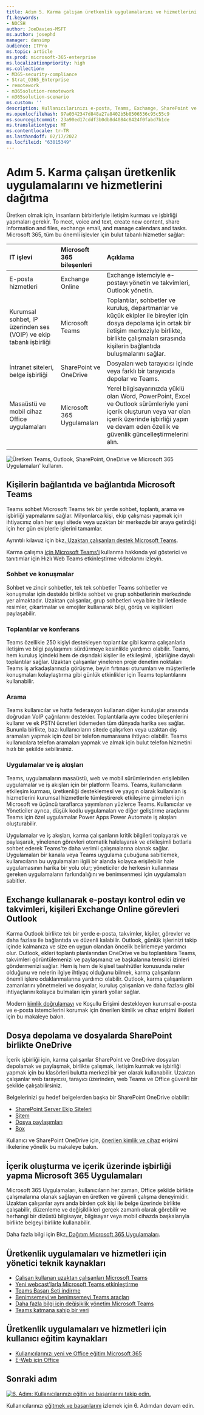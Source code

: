 ```yaml
---
title: Adım 5. Karma çalışan üretkenlik uygulamalarını ve hizmetlerini dağıtma
f1.keywords:
- NOCSH
author: JoeDavies-MSFT
ms.author: josephd
manager: dansimp
audience: ITPro
ms.topic: article
ms.prod: microsoft-365-enterprise
ms.localizationpriority: high
ms.collection:
- M365-security-compliance
- Strat_O365_Enterprise
- remotework
- m365solution-remotework
- m365solution-scenario
ms.custom: ''
description: Kullanıcılarınızı e-posta, Teams, Exchange, SharePoint ve diğer Microsoft 365 olanaklarla Microsoft 365 olanak.
ms.openlocfilehash: 97a0342347d848a27a8402b5b8506536c95c55c9
ms.sourcegitcommit: 23a90ed17cddf3b0db8d4084c8424f0fabd7b1de
ms.translationtype: MT
ms.contentlocale: tr-TR
ms.lasthandoff: 02/17/2022
ms.locfileid: "63015349"
---
```

# <a name="step-5-deploy-hybrid-worker-productivity-apps-and-services"></a>Adım 5. Karma çalışan üretkenlik uygulamalarını ve hizmetlerini dağıtma

Üretken olmak için, insanların birbirleriyle iletişim kurması ve işbirliği yapmaları gerekir. To meet, voice and text, create new content, share information and files, exchange email, and manage calendars and tasks. Microsoft 365, tüm bu önemli işlevler için bulut tabanlı hizmetler sağlar:

| IT işlevi | Microsoft 365 bileşenleri | Açıklama |
|:-------|:-----|:-------|
| E-posta hizmetleri | Exchange Online | Exchange istemciyle e-postayı yönetin ve takvimleri, Outlook yönetin. |
| Kurumsal sohbet, IP üzerinden ses (VOIP) ve ekip tabanlı işbirliği | Microsoft Teams | Toplantılar, sohbetler ve kuruluş, departmanlar ve küçük ekipler ile bireyler için dosya depolama için ortak bir iletişim merkeziyle birlikte, birlikte çalışmaları sırasında kişilerin bağlantıda buluşmalarını sağlar. |
| İntranet siteleri, belge işbirliği | SharePoint ve OneDrive | Dosyaları web tarayıcısı içinde veya farklı bir tarayıcıda depolar ve Teams. |
| Masaüstü ve mobil cihaz Office uygulamaları | Microsoft 365 Uygulamaları | Yerel bilgisayarınızda yüklü olan Word, PowerPoint, Excel ve Outlook sürümleriyle yeni içerik oluşturun veya var olan içerik üzerinde işbirliği yapın ve devam eden özellik ve güvenlik güncelleştirmelerini alın. |
||||

![Üretken Teams, Outlook, SharePoint, OneDrive ve Microsoft 365 Uygulamaları' kullanın.](../media/empower-people-to-work-remotely/remote-workers-productivity-grid.png)

## <a name="keep-people-connected-with-microsoft-teams"></a>Kişilerin bağlantıda ve bağlantıda Microsoft Teams

Teams sohbet Microsoft Teams tek bir yerde sohbet, toplantı, arama ve işbirliği yapmalarını sağlar. Milyonlarca kişi, ekip çalışması yapmak için ihtiyacınız olan her şeyi sitede veya uzaktan bir merkezde bir araya getirdiği için her gün ekiplerle işlerini tamamlar. 

Ayrıntılı kılavuz için bkz[. Uzaktan çalışanları destek Microsoft Teams](/microsoftteams/support-remote-work-with-teams). 

Karma çalışma [için Microsoft Teams'i](https://resources.techcommunity.microsoft.com/enabling-hybrid-work/) kullanma hakkında yol gösterici ve tanıtımlar için Hızlı Web Teams etkinleştirme videolarını izleyin.

### <a name="chat-and-conversations"></a>Sohbet ve konuşmalar

Sohbet ve zincir sohbetler, tek tek sohbetler Teams sohbetler ve konuşmalar için destekle birlikte sohbet ve grup sohbetlerinin merkezinde yer almaktadır. Uzaktan çalışanlar, grup sohbetleri veya bire bir iletilerde resimler, çıkartmalar ve emojiler kullanarak bilgi, görüş ve kişilikleri paylaşabilir.

### <a name="meetings-and-conferencing"></a>Toplantılar ve konferans 

Teams özellikle 250 kişiyi destekleyen toplantılar gibi karma çalışanlarla iletişim ve bilgi paylaşımını sürdürmeye kesinlikle yardımcı olabilir. Teams, hem kuruluş içindeki hem de dışındaki kişiler ile etkileşimli, işbirliğine dayalı toplantılar sağlar. Uzaktan çalışanlar yinelenen proje denetim noktaları Teams iş arkadaşlarınızla görüşme, beyin fırtınası oturumları ve müşterilerle konuşmaları kolaylaştırma gibi günlük etkinlikler için Teams toplantılarını kullanabilir. 

### <a name="calling"></a>Arama

Teams kullanıcılar ve hatta federasyon kullanan diğer kuruluşlar arasında doğrudan VoIP çağrılarını destekler. Toplantılarla aynı codec bileşenlerini kullanır ve ek PSTN ücretleri ödemeden tüm dünyada harika ses sağlar. Bununla birlikte, bazı kullanıcıların sitede çalışırken veya uzaktan dış aramaları yapmak için özel bir telefon numarasına ihtiyacı olabilir. Teams kullanıcılara telefon aramaları yapmak ve almak için bulut telefon hizmetini hızlı bir şekilde sebilirsiniz.

### <a name="apps-and-workflows"></a>Uygulamalar ve iş akışları

Teams, uygulamaların masaüstü, web ve mobil sürümlerinden erişilebilen uygulamalar ve iş akışları için bir platform Teams. Teams, kullanıcıların etkileşim kurması, üretkenliği desteklemesi ve yaygın olarak kullanılan iş hizmetlerini kurumsal hizmetlerle tümleştirerek etkileşime girmeleri için Microsoft ve üçüncü taraflarca yayımlanan yüzlerce Teams. Kullanıcılar ve Yöneticiler ayrıca, düşük kodlu uygulamaları ve diğer geliştirme araçlarını Teams için özel uygulamalar Power Apps Power Automate iş akışları oluşturabilir.

Uygulamalar ve iş akışları, karma çalışanların kritik bilgileri toplayarak ve paylaşarak, yinelenen görevleri otomatik halelayarak ve etkileşimli botlarla sohbet ederek Teams'te daha verimli çalışmalarına olanak sağlar. Uygulamaları bir kanala veya Teams uygulama çubuğuna sabitlemek, kullanıcıların bu uygulamaları ilgili bir alanda kolayca erişilebilir hale uygulamasının harika bir yolu olur; yöneticiler de herkesin kullanması gereken uygulamaların farkındalığını ve benimsenmesi için uygulamaları sabitler.

## <a name="exchange-email-and-manage-calendars-contacts-and-tasks-with-exchange-online-and-outlook"></a>Exchange kullanarak e-postayı kontrol edin ve takvimleri, kişileri Exchange Online görevleri Outlook

Karma Outlook birlikte tek bir yerde e-posta, takvimler, kişiler, görevler ve daha fazlası ile bağlantıda ve düzenli kalabilir. Outlook, günlük işlerinizi takip içinde kalmanıza ve size en uygun olandan öncelik belirlemeye yardımcı olur. Outlook, ekleri toplantı planlarından OneDrive ve bu toplantılara Teams, takvimleri görüntülemenizi ve paylaşmanız ve başkalarına temsilci izinleri göndermenizi sağlar. Hem iş hem de kişisel taahhütler konusunda neler olduğunu ve nelerin ilgiye ihtiyaç olduğunu bilmek, karma çalışanların önemli işlere odaklanmalarına yardımcı olabilir. Outlook, karma çalışanların zamanlarını yönetmeleri ve dosyalar, kuruluş çalışanları ve daha fazlası gibi ihtiyaçlarını kolayca bulmaları için yararlı yollar sağlar. 

Modern [kimlik doğrulamayı](../security/office-365-security/secure-email-recommended-policies.md) ve Koşullu Erişimi destekleyen kurumsal e-posta ve e-posta istemcilerini korumak için önerilen kimlik ve cihaz erişimi ilkeleri için bu makaleye bakın.

## <a name="store-and-collaborate-on-files-with-sharepoint-and-onedrive"></a>Dosya depolama ve dosyalarda SharePoint birlikte OneDrive

İçerik işbirliği için, karma çalışanlar SharePoint ve OneDrive dosyaları depolamak ve paylaşmak, birlikte çalışmak, iletişim kurmak ve işbirliği yapmak için bu klasörleri bulutta merkezi bir yer olarak kullanabilir. Uzaktan çalışanlar web tarayıcısı, tarayıcı üzerinden, web Teams ve Office güvenli bir şekilde çalışabilirsiniz.

Belgelerinizi şu hedef belgelerden başka bir SharePoint OneDrive olabilir:

- [SharePoint Server Ekip Siteleri](/sharepointmigration/sp-teams-sites-migration-guide)
- [Sitem](/sharepointmigration/mysites-to-onedrive-migration-guide)
- [Dosya paylaşımları](/sharepointmigration/fileshare-to-odsp-migration-guide)
- [Box](/sharepointmigration/box-to-onedrive-and-sharepoint-migration-guide)

Kullanıcı ve SharePoint OneDrive için, [önerilen kimlik ve cihaz](../security/office-365-security/sharepoint-file-access-policies.md) erişimi ilkelerine yönelik bu makaleye bakın.

## <a name="create-and-collaborate-on-content-with-microsoft-365-apps"></a>İçerik oluşturma ve içerik üzerinde işbirliği yapma Microsoft 365 Uygulamaları

Microsoft 365 Uygulamaları, kullanıcıların her zaman, Office şekilde birlikte çalışmalarına olanak sağlayan en üretken ve güvenli çalışma deneyimidir. Uzaktan çalışanlar aynı anda birden çok kişi ile belge üzerinde birlikte çalışabilir, düzenleme ve değişiklikleri gerçek zamanlı olarak görebilir ve herhangi bir dizüstü bilgisayar, bilgisayar veya mobil cihazda başkalarıyla birlikte belgeyi birlikte kullanabilir.

Daha fazla bilgi için Bkz[. Dağıtım Microsoft 365 Uygulamaları](/deployoffice/deployment-guide-microsoft-365-apps).

## <a name="admin-technical-resources-for-productivity-apps-and-services"></a>Üretkenlik uygulamaları ve hizmetleri için yönetici teknik kaynakları

- [Çalışan kullanan uzaktan çalışanları Microsoft Teams](/microsoftteams/support-remote-work-with-teams)
- [Yeni webcast'larla Microsoft Teams etkinleştirme](https://resources.techcommunity.microsoft.com/enabling-hybrid-work/)
- [Teams Başarı Seti indirme](https://www.microsoft.com/download/details.aspx?id=54244)
- [Benimsemeyi ve benimsemeyi Teams araçları](/microsoftteams/adopt-tools-and-downloads) 
- [Daha fazla bilgi için değişiklik yönetim Microsoft Teams](/MicrosoftTeams/change-management-strategy)
- [Teams katmana sahip bir veri](configure-teams-three-tiers-protection.md)

## <a name="user-training-resources-for-productivity-apps-and-services"></a>Üretkenlik uygulamaları ve hizmetleri için kullanıcı eğitim kaynakları

- [Kullanıcılarınızı yeni ve Office eğitim Microsoft 365](https://support.microsoft.com/office/train-your-users-on-office-and-microsoft-365-7cba3c97-7f19-46ed-a1c6-763971a26c27)
- [E-Web için Office](https://support.microsoft.com/office/get-started-with-office-for-the-web-in-microsoft-365-5622c7c9-721d-4b3d-8cb9-a7276c2470e5)

## <a name="next-step"></a>Sonraki adım

[![6. Adım: Kullanıcılarınızı eğitin ve başarılarını takip edin.](../media/empower-people-to-work-remotely/remote-workers-step-grid-6.png)](empower-people-to-work-remotely-train-monitor-usage.md)

Kullanıcılarınızı [eğitmek ve başarılarını](empower-people-to-work-remotely-train-monitor-usage.md) izlemek için 6. Adımdan devam edin.